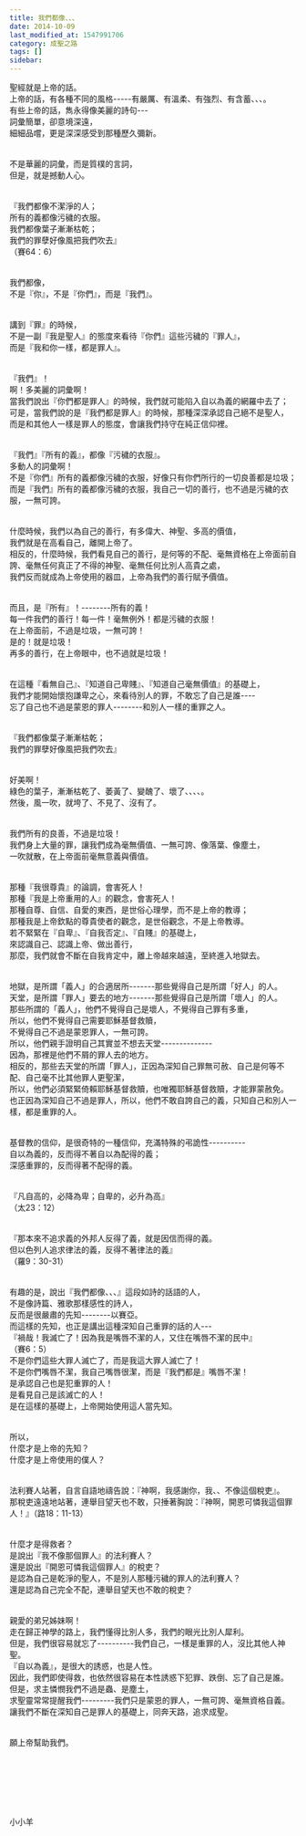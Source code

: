 ```yaml
---
title: 我們都像、、、
date: 2014-10-09
last_modified_at: 1547991706
category: 成聖之路
tags: []
sidebar: 
---
```


<p>聖經就是上帝的話。<br/>上帝的話，有各種不同的風格-----有嚴厲、有溫柔、有強烈、有含蓄、、、。<br/><!--more-->有些上帝的話，雋永得像美麗的詩句---<br/>詞彙簡單，卻意境深遠，<br/>細細品嚐，更是深深感受到那種歷久彌新。<br/><br/><br/>不是華麗的詞彙，而是質樸的言詞，<br/>但是，就是撼動人心。<br/><br/><br/>『我們都像不潔淨的人；<br/>所有的義都像污穢的衣服。<br/>我們都像葉子漸漸枯乾；<br/>我們的罪孽好像風把我們吹去』<br/>（賽64：6）<br/><br/><br/>我們都像，<br/>不是『你』，不是『你們』，而是『我們』。<br/><br/><br/>講到『罪』的時候，<br/>不是一副『我是聖人』的態度來看待『你們』這些污穢的『罪人』，<br/>而是『我和你一樣，都是罪人』。<br/><br/><br/>『我們』！<br/>啊！多美麗的詞彙啊！<br/>當我們說出『你們都是罪人』的時候，我們就可能陷入自以為義的網羅中去了；<br/>可是，當我們說的是『我們都是罪人』的時候，那種深深承認自己絕不是聖人，<br/>而是和其他人一樣是罪人的態度，會讓我們持守在純正信仰裡。<br/><br/><br/>『我們』『所有的義』，都像『污穢的衣服』。<br/>多動人的詞彙啊！<br/>不是『你們』所有的義都像污穢的衣服，好像只有你們所行的一切良善都是垃圾；<br/>而是『我們』所有的義都像污穢的衣服，我自己一切的善行，也不過是污穢的衣服，一無可誇。<br/><br/><br/>什麼時候，我們以為自己的善行，有多偉大、神聖、多高的價值，<br/>我們就是在高看自己，離開上帝了。<br/>相反的，什麼時候，我們看見自己的善行，是何等的不配、毫無資格在上帝面前自誇、毫無任何真正了不得的神聖、毫無任何比別人高貴之處，<br/>我們反而就成為上帝使用的器皿，上帝為我們的善行賦予價值。<br/><br/><br/>而且，是『所有』！--------所有的義！<br/>每一件我們的善行！每一件！毫無例外！都是污穢的衣服！<br/>在上帝面前，不過是垃圾，一無可誇！<br/>是的！就是垃圾！<br/>再多的善行，在上帝眼中，也不過就是垃圾！<br/><br/><br/>在這種『看無自己』、『知道自己卑賤』、『知道自己毫無價值』的基礎上，<br/>我們才能開始懷抱謙卑之心，來看待別人的罪，不敢忘了自己是誰----<br/>忘了自己也不過是蒙恩的罪人--------和別人一樣的重罪之人。<br/><br/><br/>『我們都像葉子漸漸枯乾；<br/>我們的罪孽好像風把我們吹去』<br/><br/><br/>好美啊！<br/>綠色的葉子，漸漸枯乾了、萎黃了、變醜了、壞了、、、、。<br/>然後，風一吹，就垮了、不見了、沒有了。<br/><br/><br/>我們所有的良善，不過是垃圾！<br/>我們身上大量的罪，讓我們成為毫無價值、一無可誇、像落葉、像塵土，<br/>一吹就散，在上帝面前毫無意義與價值。<br/><br/><br/>那種『我很尊貴』的論調，會害死人！<br/>那種『我是上帝重用的人』的觀念，會害死人！<br/>那種自尊、自信、自愛的東西，是世俗心理學，而不是上帝的教導；<br/>那種我是上帝欽點的尊貴使者的觀念，是世俗觀念，不是上帝教導。<br/>若不緊緊在『自卑』、『自我否定』、『自賤』的基礎上，<br/>來認識自己、認識上帝、做出善行，<br/>那麼，我們就會不斷在自我肯定中，離上帝越來越遠，至終進入地獄去。<br/><br/><br/>地獄，是所謂「義人」的合適居所-------那些覺得自己是所謂「好人」的人。<br/>天堂，是所謂「罪人」要去的地方-------那些覺得自己是所謂「壞人」的人。<br/>那些所謂的「義人」，他們不覺得自己是壞人，不覺得自己罪有多重，<br/>所以，他們不覺得自己需要耶穌基督救贖，<br/>不覺得自己不過是蒙恩罪人，一無可誇。<br/>所以，他們親手證明自己其實並不想去天堂--------------<br/>因為，那裡是他們不屑的罪人去的地方。<br/>相反的，那些去天堂的所謂「罪人」，正因為深知自己罪無可赦、自己是何等不配、自己毫不比其他罪人更聖潔，<br/>所以，他們必須緊緊倚賴耶穌基督救贖，也唯獨耶穌基督救贖，才能罪蒙赦免。<br/>也正因為深知自己不過是罪人，所以，他們不敢自誇自己的義，只知自己和別人一樣，都是重罪的人。<br/><br/><br/>基督教的信仰，是很奇特的一種信仰，充滿特殊的弔詭性----------<br/>自以為義的，反而得不著自以為配得的義；<br/>深感重罪的，反而得著不配得的義。<br/><br/><br/>『凡自高的，必降為卑；自卑的，必升為高』<br/>（太23：12）<br/><br/><br/>『那本來不追求義的外邦人反得了義，就是因信而得的義。<br/>但以色列人追求律法的義，反得不著律法的義』<br/>（羅9：30-31）<br/><br/><br/>有趣的是，說出『我們都像、、、』這段如詩的話語的人，<br/>不是像詩篇、雅歌那樣感性的詩人，<br/>反而是很嚴肅的先知--------以賽亞。<br/>而這樣的先知，也正是講出這種深知自己重罪的話的人---<br/>『禍哉！我滅亡了！因為我是嘴唇不潔的人，又住在嘴唇不潔的民中』<br/>（賽6：5）<br/>不是你們這些大罪人滅亡了，而是我這大罪人滅亡了！<br/>不是你們嘴唇不潔，我自己嘴唇很潔，而是『我們都是』嘴唇不潔！<br/>是承認自己也是犯重罪的人！<br/>是看見自己是該滅亡的人！<br/>是在這樣的基礎上，上帝開始使用這人當先知。<br/><br/><br/>所以，<br/>什麼才是上帝的先知？<br/>什麼才是上帝使用的僕人？<br/><br/><br/>法利賽人站著，自言自語地禱告說：『神啊，我感謝你，我、、不像這個稅吏』。<br/>那稅吏遠遠地站著，連舉目望天也不敢，只捶著胸說：『神啊，開恩可憐我這個罪人！』（路18：11-13）<br/><br/><br/>什麼才是得救者？<br/>是說出『我不像那個罪人』的法利賽人？<br/>還是說出『開恩可憐我這個罪人』的稅吏？<br/>是認為自己是乾淨的聖人，不是別人那種污穢的罪人的法利賽人？<br/>還是認為自己完全不配，連舉目望天也不敢的稅吏？<br/><br/><br/>親愛的弟兄姊妹啊！<br/>走在歸正神學的路上，我們懂得比別人多，我們的眼光比別人犀利。<br/>但是，我們很容易就忘了----------我們自己，一樣是重罪的人，沒比其他人神聖。<br/>『自以為義』，是很大的誘惑，也是人性。<br/>因此，我們即使得救，也依然很容易在本性誘惑下犯罪、跌倒、忘了自己是誰。<br/>但是，求主憐憫我們不過是蟲、是塵土，<br/>求聖靈常常提醒我們---------我們只是蒙恩的罪人，一無可誇、毫無資格自義。<br/>讓我們不斷在深知自己是罪人的基礎上，同奔天路，追求成聖。<br/><br/><br/>願上帝幫助我們。<br/><br/><br/><br/><br/><br/><br/><br/>小小羊<br/><br/><br/><br/><br/><br/><br/></p>